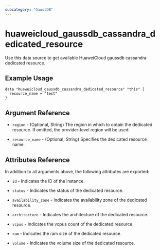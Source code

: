 ```yaml
---
subcategory: "GaussDB"
---
```


# huaweicloud_gaussdb_cassandra_dedicated_resource

Use this data source to get available HuaweiCloud gaussdb cassandra dedicated resource.

## Example Usage

```hcl
data "huaweicloud_gaussdb_cassandra_dedicated_resource" "this" {
  resource_name = "test"
}
```

## Argument Reference

* `region` - (Optional, String) The region in which to obtain the dedicated resource. If omitted, the provider-level region will be used.

* `resource_name` - (Optional, String) Specifies the dedicated resource name.


## Attributes Reference

In addition to all arguments above, the following attributes are exported:

* `id` - Indicates the ID of the instance.

* `status` - Indicates the status of the dedicated resource.

* `availability_zone` - Indicates the availability zone of the dedicated resource.

* `architecture` - Indicates the architecture of the dedicated resource.

* `vcpus` - Indicates the vcpus count of the dedicated resource.

* `ram` - Indicates the ram size of the dedicated resource.

* `volume` - Indicates the volume size of the dedicated resource.
